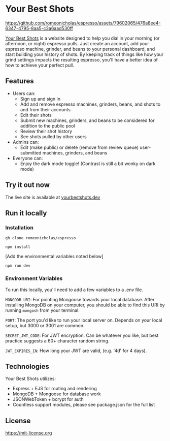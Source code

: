 
# Your Best Shots

https://github.com/romeonicholas/espresso/assets/79602065/476a8ee4-6347-4795-8aa5-c3a6aad530ff

[Your Best Shots](https://yourbestshots.dev) is a website designed to help you dial in your morning (or afternoon, or night) espresso pulls. Just create an account, add your espresso machine, grinder, and beans to your personal dashboard, and start building your history of shots. By keeping track of things like how your grind settings impacts the resulting espresso, you'll have a better idea of how to achieve your perfect pull.

## Features
* Users can:
  * Sign up and sign in
  * Add and remove espresso machines, grinders, beans, and shots to and from their accounts
  * Edit their shots
  * Submit new machines, grinders, and beans to be considered for addition to the public pool
  * Review their shot history
  * See shots pulled by other users
* Admins can:
  * Edit (make public) or delete (remove from review queue) user-submitted machines, grinders, and beans
* Everyone can:
  * Enjoy the dark mode toggle! (Contrast is still a bit wonky on dark mode)

## Try it out now
The live site is available at [yourbestshots.dev ](https://yourbestshots.dev)

## Run it locally

### Installation
`gh clone romeonicholas/espresso`

`npm install`

[Add the environmental variables noted below]

`npm run dev`

### Environment Variables

To run this locally, you'll need to add a few variables to a .env file. 

`MONGODB_URI`: For pointing Mongoose towards your local database. After installing MongoDB on your computer, you should be able to find this URI by running `mongosh` from your terminal.

`PORT`: The port you'd like to run your local server on. Depends on your local setup, but 3000 or 3001 are common.

`SECRET_JWT_CODE`: For JWT encryption. Can be whatever you like, but best practice suggests a 60+ character random string.

`JWT_EXPIRES_IN`: How long your JWT are valid, (e.g. '4d' for 4 days).

## Technologies

Your Best Shots utilizes:

* Express + EJS for routing and rendering
* MongoDB + Mongoose for database work
* JSONWebToken + bcrypt for auth
* Countless support modules, please see package.json for the full list

## License

https://mit-license.org
